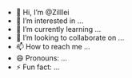 - 👋 Hi, I’m @Zilllei
- 👀 I’m interested in ...
- 🌱 I’m currently learning ...
- 💞️ I’m looking to collaborate on ...
- 📫 How to reach me ...
- 😄 Pronouns: ...
- ⚡ Fun fact: ...

<!---
Zilllei/Zilllei is a ✨ special ✨ repository because its `README.md` (this file) appears on your GitHub profile.
You can click the Preview link to take a look at your changes.
--->
